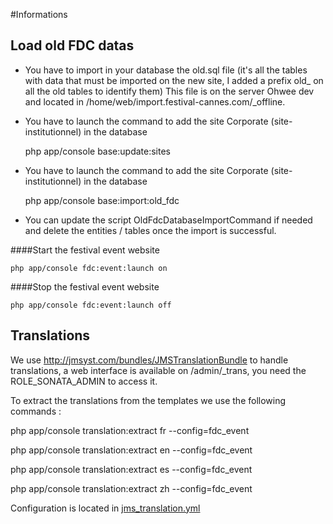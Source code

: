 #Informations

## Load old FDC datas

* You have to import in your database the old.sql file (it's all the tables with data that must be imported on the new site, I added a prefix old_ on all the old tables to identify them) This file is on the server Ohwee dev and located in /home/web/import.festival-cannes.com/_offline.

* You have to launch the command to add the site Corporate (site-institutionnel) in the database

    php app/console base:update:sites
    
* You have to launch the command to add the site Corporate (site-institutionnel) in the database

	php app/console base:import:old_fdc

*  You can update the script OldFdcDatabaseImportCommand if needed and delete the entities / tables once the import is successful.


####Start the festival event website

    php app/console fdc:event:launch on

####Stop the festival event website

    php app/console fdc:event:launch off

## Translations

We use http://jmsyst.com/bundles/JMSTranslationBundle to handle translations, a web interface is available on /admin/_trans, you need the ROLE_SONATA_ADMIN to access it.

To extract the translations from the templates we use the following commands :

php app/console translation:extract fr --config=fdc_event

php app/console translation:extract en --config=fdc_event

php app/console translation:extract es --config=fdc_event

php app/console translation:extract zh --config=fdc_event

Configuration is located in [jms_translation.yml][1]

[1]: https://github.com/Ohwee/festival-cannes-2016/blob/master/app/config/bundles/jms_translation.yml